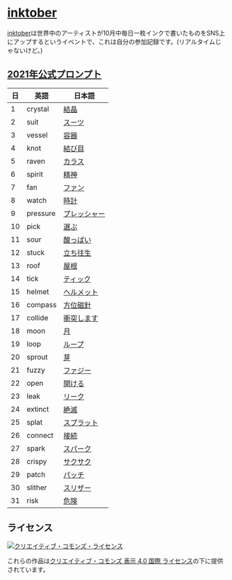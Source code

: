 # [inktober](https://inktober.com/)

[inktober](https://inktober.com/)は世界中のアーティストが10月中毎日一枚インクで書いたものをSNS上にアップするというイベントで、これは自分の参加記録です。(リアルタイムじゃないけど。)

## [2021年公式プロンプト](https://inktober.com/rules)

| 日 | 英語 | 日本語 |
| --- | --- | --- |
| 1 | crystal | [結晶](https://ejje.weblio.jp/content/crystal) |
| 2 | suit | [スーツ](https://ejje.weblio.jp/content/suit) |
| 3 | vessel | [容器](https://ejje.weblio.jp/content/vessel) |
| 4 | knot | [結び目](https://ejje.weblio.jp/content/knot) |
| 5 | raven | [カラス](https://ejje.weblio.jp/content/raven) |
| 6 | spirit | [精神](https://ejje.weblio.jp/content/spirit) |
| 7 | fan | [ファン](https://ejje.weblio.jp/content/fan) |
| 8 | watch | [時計](https://ejje.weblio.jp/content/watch) |
| 9 | pressure | [プレッシャー](https://ejje.weblio.jp/content/pressure) |
| 10 | pick | [選ぶ](https://ejje.weblio.jp/content/pick) |
| 11 | sour | [酸っぱい](https://ejje.weblio.jp/content/sour) |
| 12 | stuck | [立ち往生](https://ejje.weblio.jp/content/stuck) |
| 13 | roof | [屋根](https://ejje.weblio.jp/content/roof) |
| 14 | tick | [ティック](https://ejje.weblio.jp/content/tick) |
| 15 | helmet | [ヘルメット](https://ejje.weblio.jp/content/helmet) |
| 16 | compass | [方位磁針](https://ejje.weblio.jp/content/compass) |
| 17 | collide | [衝突します](https://ejje.weblio.jp/content/collide) |
| 18 | moon | [月](https://ejje.weblio.jp/content/moon) |
| 19 | loop | [ループ](https://ejje.weblio.jp/content/loop) |
| 20 | sprout | [芽](https://ejje.weblio.jp/content/sprout) |
| 21 | fuzzy | [ファジー](https://ejje.weblio.jp/content/fuzzy) |
| 22 | open | [開ける](https://ejje.weblio.jp/content/open) |
| 23 | leak | [リーク](https://ejje.weblio.jp/content/leak) |
| 24 | extinct | [絶滅](https://ejje.weblio.jp/content/extinct) |
| 25 | splat | [スプラット](https://ejje.weblio.jp/content/splat) |
| 26 | connect | [接続](https://ejje.weblio.jp/content/connect) |
| 27 | spark | [スパーク](https://ejje.weblio.jp/content/spark) |
| 28 | crispy | [サクサク](https://ejje.weblio.jp/content/crispy) |
| 29 | patch | [パッチ](https://ejje.weblio.jp/content/patch) |
| 30 | slither | [スリザー](https://ejje.weblio.jp/content/slither) |
| 31 | risk | [危険](https://ejje.weblio.jp/content/risk) |

## ライセンス

[![クリエイティブ・コモンズ・ライセンス](https://i.creativecommons.org/l/by/4.0/88x31.png)](http://creativecommons.org/licenses/by/4.0/)

これらの作品は[クリエイティブ・コモンズ 表示 4.0 国際 ライセンス](http://creativecommons.org/licenses/by/4.0/)の下に提供されています。
